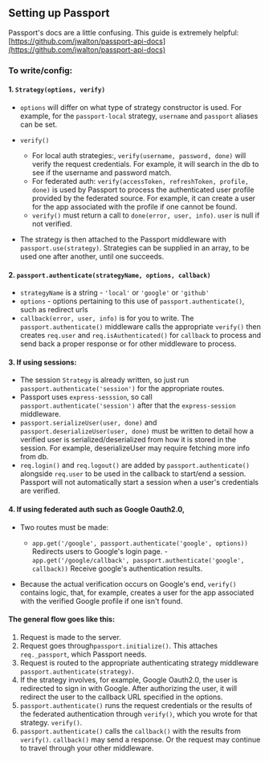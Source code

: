 ## Setting up Passport

Passport's docs are a little confusing. This guide is extremely helpful: [https://github.com/jwalton/passport-api-docs](https://github.com/jwalton/passport-api-docs)


### To write/config:
#### 1. ```Strategy(options, verify)``` 
  - ```options``` will differ on what type of strategy constructor is used. For example, for the ```passport-local``` strategy, ```username``` and ```passport``` aliases can be set.
  - ```verify()```
    - For local auth strategies:, ```verify(username, password, done)``` will verify the request credentials. For example, it will search in the db to see if the username and password match. 
    - For federated auth: ```verify(accessToken, refreshToken, profile, done)``` is used by Passport to process the authenticated user profile provided by the federated source. For example, it can create a user for the app associated with the profile if one cannot be found.
    - ```verify()``` must return a call to ```done(error, user, info)```. ```user``` is null if not verified. 

- The strategy is then attached to the Passport middleware with ```passport.use(strategy)```. Strategies can be supplied in an array, to be used one after another, until one succeeds. 

#### 2. ```passport.authenticate(strategyName, options, callback)```
  - ```strategyName``` is a string - ```'local'``` or  ```'google'``` or ```'github'```
  - ```options``` - options pertaining to this use of ```passport.authenticate()```, such as redirect urls
  - ```callback(error, user, info)``` is for you to write. The ```passport.authenticate()``` middleware calls the appropriate ```verify()``` then creates ```req.user``` and ```req.isAuthenticated()``` for  ```callback``` to process and send back a proper response or for other middleware to process.

#### 3. If using sessions:
  - The session ```Strategy``` is already written, so just run ```passport.authenticate('session')``` for the appropriate routes.
  - Passport uses ```express-sesssion```,  so call ```passport.authenticate('session')``` after that the ```express-session``` middleware.
  - ```passport.serializeUser(user, done)``` and ```passport.deserializeUser(user, done)``` must be written to detail how a verified user is serialized/deserialized from how it is stored in the session. For example, deserializeUser may require fetching more info from db. 
  - ```req.login()``` and ```req.logout()``` are added by ```passport.authenticate()``` alongside ```req.user``` to be used in the callback to start/end a session. Passport will not automatically start a session when a user's credentials are verified.

#### 4. If using federated auth such as Google Oauth2.0, 
- Two routes must be made: 
    - ```app.get('/google', passport.authenticate('google', options))``` Redirects users to Google's login page.
    -```app.get('/google/callback', passport.authenticate('google', callback))``` Receive google's authentication results. 

- Because the actual verification occurs on Google's end, ```verify()``` contains logic, that, for example, creates a user for the app associated with the verified Google profile if one isn't found. 

#### The general flow goes like this:
1. Request is made to the server.
2. Request goes through```passport.initialize()```. This attaches ```req._passport```, which Passport needs.
3. Request is routed to the appropriate authenticating strategy middleware ```passport.authenticate(strategy)```.
4. If the strategy involves, for example, Google Oauth2.0,  the user is redirected to sign in with Google. After authorizing the user, it will redirect the user to the callback URL specified in the options. 
5. ```passport.authenticate()``` runs the request credentials or the results of the federated authentication through ```verify()```, which you wrote for that strategy. ```verify()```. 
6. ```passport.authenticate()``` calls the ```callback()``` with the results from ```verify()```. ```callback()``` may send a response. Or the request may continue to travel through your other middleware. 
